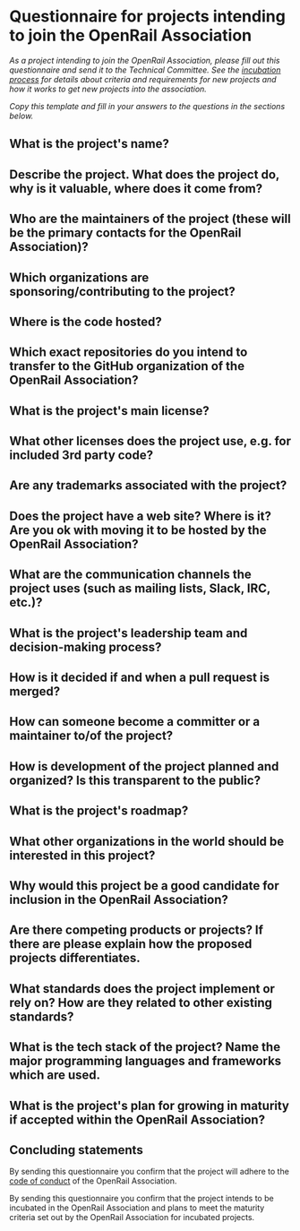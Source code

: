 # Questionnaire for projects intending to join the OpenRail Association

*As a project intending to join the OpenRail Association, please fill out this questionnaire and send it to the Technical Committee. See the [incubation process](../../incubation-process.md) for details about criteria and requirements for new projects and how it works to get new projects into the association.*

*Copy this template and fill in your answers to the questions in the sections below.*

##  What is the project's name?



## Describe the project. What does the project do, why is it valuable, where does it come from?



## Who are the maintainers of the project (these will be the primary contacts for the OpenRail Association)?



## Which organizations are sponsoring/contributing to the project?



## Where is the code hosted?



## Which exact repositories do you intend to  transfer to the GitHub organization of the OpenRail Association?



## What is the project's main license?



## What other licenses does the project use, e.g. for included 3rd party code?



## Are any trademarks associated with the project?



## Does the project have a web site? Where is it? Are you ok with moving it to be hosted by the OpenRail Association?



## What are the communication channels the project uses (such as mailing lists, Slack, IRC, etc.)?



## What is the project's leadership team and decision-making process?



## How is it decided if and when a pull request is merged?



## How can someone become a committer or a maintainer to/of the project?



## How is development of the project planned and organized? Is this transparent to the public?



## What is the project's roadmap?



## What other organizations in the world should be interested in this project?



## Why would this project be a good candidate for inclusion in the OpenRail Association?



## Are there competing products or projects? If there are please explain how the proposed projects differentiates.



## What standards does the project implement or rely on? How are they related to other existing standards?



## What is the tech stack of the project? Name the major programming languages and frameworks which are used.



## What is the project's plan for growing in maturity if accepted within the OpenRail Association?



## Concluding statements

By sending this questionnaire you confirm that the project will adhere to the [code of conduct](CODE_OF_CONDUCT.md) of the OpenRail Association.

By sending this questionnaire you confirm that the project intends to be incubated in the OpenRail Association and plans to meet the maturity criteria set out by the OpenRail Association for incubated projects.

